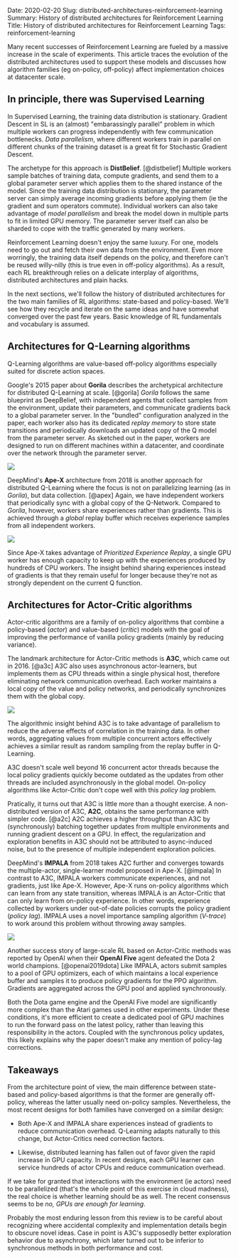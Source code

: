 Date: 2020-02-20
Slug: distributed-architectures-reinforcement-learning
Summary: History of distributed architectures for Reinforcement Learning
Title: History of distributed architectures for Reinforcement Learning
Tags: reinforcement-learning

Many recent successes of Reinforcement Learning are fueled by a massive increase
in the scale of experiments. This article traces the evolution of the
distributed architectures used to support these models and discusses how
algorithm families (eg on-policy, off-policy) affect implementation choices at
datacenter scale.

## In principle, there was Supervised Learning

In Supervised Learning, the training data distribution is stationary.  Gradient
Descent in SL is an (almost) "embarassingly parallel" problem in which multiple
workers can progress independently with few communication bottlenecks. _Data
parallelism_, where different workers train in parallel on different chunks of
the training dataset is a great fit for Stochastic Gradient Descent.

The archetype for  this approach is **DistBelief**. [@distbelief] Multiple
workers sample batches of training data, compute gradients, and send them to a
global parameter server which applies them to the shared instance of the model.
Since the training data distribution is stationary, the parameter server can
simply average incoming gradients before applying them (ie the gradient and sum
operators commute).  Individual workers can also take advantage of *model
parallelism* and break the model down in multiple parts to fit in limited GPU
memory. The parameter server itself can also be sharded to cope with the traffic
generated by many workers.

Reinforcement Learning doesn't enjoy the same luxury. For one, models need to go
out and fetch their own data from the environment. Even more worringly, the
training data itself depends on the policy, and therefore can't be reused
willy-nilly (this is true even in off-policy algorithms). As a result, each RL
breakthrough relies on a delicate interplay of algorithms, distributed
architectures and plain hacks.

In the next sections, we'll follow the history of distributed architectures for
the two main families of RL algorithms: state-based and policy-based. We'll see
how they recycle and iterate on the same ideas and have somewhat converged over
the past few years. Basic knowledge of RL fundamentals and vocabulary is
assumed.

## Architectures for Q-Learning algorithms

Q-Learning algorithms are value-based off-policy algorithms especially suited
for discrete action spaces.

Google's 2015 paper about **Gorila** describes the archetypical architecture for
distributed Q-Learning at scale. [@gorila] _Gorila_ follows the same blueprint
as DeepBelief, with independent agents that collect samples from the
environment, update their parameters, and communicate gradients back to a global
parameter server. In the "bundled" configuration analyzed in the paper, each
worker also has its dedicated _replay memory_ to store state transitions and
periodically downloads an updated copy of the Q model from the parameter server.
As sketched out in the paper, workers are designed to run on different machines
within a datacenter, and coordinate over the network through the parameter
server.

<img src="{attach}graphics-1.svg"
     style="max-width: 80%; transform: scale(1);"
     class="img-center" />

DeepMind's **Ape-X** architecture from 2018 is another approach for distributed
Q-Learning where the focus is not on parallelizing learning (as in _Gorila_),
but data collection. [@apex] Again, we have independent workers that periodically sync
with a global copy of the Q-Network. Compared to _Gorila_, however, workers
share experiences rather than gradients. This is achieved through a _global_
replay buffer which receives experience samples from all independent workers.

<img src="{attach}graphics-2.svg"
     style="max-width: 80%; transform: scale(1);"
     class="img-center" />

Since Ape-X takes advantage of *Prioritized Experience Replay*, a single GPU
worker has enough capacity to keep up with the experiences produced by hundreds
of CPU workers. The insight behind sharing experiences instead of gradients is
that they remain useful for longer because they're not as strongly dependent on
the current Q function.

## Architectures for Actor-Critic algorithms

Actor-critic algorithms are a family of on-policy algorithms that combine a
policy-based (_actor_) and value-based (_critic_) models with the goal of
improving the performance of vanilla policy gradients (mainly by reducing variance).

The landmark architecture for Actor-Critic methods is **A3C**, which came out in
2016. [@a3c] A3C also uses asynchronous actor-learners, but implements them as
CPU threads within a single physical host, therefore eliminating network
communication overhead. Each worker maintains a local copy of the value and
policy networks, and periodically synchronizes them with the global copy.

<img src="{attach}graphics-3.svg"
     style="max-width: 80%; transform: scale(1);"
     class="img-center" />

The algorithmic insight behind A3C is to take advantage of parallelism to reduce
the adverse effects of correlation in the training data. In other words,
aggregating values from multiple concurrent actors effectively achieves a
similar result as random sampling from the replay buffer in Q-Learning.

A3C doesn't scale well beyond 16 concurrent actor threads because the
local policy gradients quickly become outdated as the updates from other threads
are included asynchronously in the global model. On-policy algorithms like
Actor-Critic don't cope well with this _policy lag_ problem.

Pratically, it turns out that A3C is little more than a thought exercise. A
non-distributed version of A3C, **A2C**, obtains the same performance with
simpler code. [@a2c] A2C achieves a higher throughput than A3C by (synchronously)
batching together updates from multiple environments and running gradient
descent on a GPU. In effect, the regularization and exploration benefits in A3C
should not be attributed to async-induced noise, but to the presence of multiple
independent exploration policies.

DeepMind's **IMPALA** from 2018 takes A2C further and converges towards the
multiple-actor, single-learner model proposed in Ape-X. [@impala] In contrast to
A3C, IMPALA workers communicate experiences, and not gradients, just like Ape-X.
However, Ape-X runs on-policy algorithms which can learn from any state
transition, whereas IMPALA is an Actor-Critic that can only learn from on-policy
experience.  In other words, experience collected by workers under out-of-date
policies corrupts the policy gradient (_policy lag_). IMPALA uses a novel
importance sampling algorithm (_V-trace_) to work around this problem without
throwing away samples.

<img src="{attach}graphics-3.svg"
     style="max-width: 80%; transform: scale(1);"
     class="img-center" />

Another success story of large-scale RL based on Actor-Critic methods was
reported by OpenAI when their **OpenAI Five** agent defeated the Dota 2 world
champions. [@openai2019dota] Like IMPALA, actors submit samples to
a pool of GPU optimizers, each of which maintains a local experience buffer and
samples it to produce policy gradients for the PPO algorithm. Gradients are
aggregated across the GPU pool and applied synchronously.

Both the Dota game engine and the OpenAI Five model are significantly more
complex than the Atari games used in other experiments. Under these conditions,
it's more efficient to create a dedicated pool of GPU machines to run the
forward pass on the latest policy, rather than leaving this responsibility in
the actors. Coupled with the synchronous policy updates, this likely explains
why the paper doesn't make any mention of policy-lag corrections.

## Takeaways

From the architecture point of view, the main difference between state-based and
policy-based algorithms is that the former are generally off-policy, whereas the
latter usually need on-policy samples. Nevertheless, the most recent designs for
both families have converged on a similar design:

- Both Ape-X and IMPALA share experiences instead of gradients to reduce
  communication overhead. Q-Learning adapts naturally to this change, but
  Actor-Critics need correction factors.

- Likewise, distributed learning has fallen out of favor given the rapid
  increase in GPU capacity. In recent designs, each GPU learner can service
  hundreds of actor CPUs and reduce communication overhead.

If we take for granted that interactions with the environment (ie actors) need
to be parallelized (that's the whole point of this exercise in cloud madness),
the real choice is whether learning should be as well. The recent consensus
seems to be _no, GPUs are enough for learning_.

Probably the most enduring lesson from this review is to be careful about
recognizing where accidental complexity and implementation details begin to
obscure novel ideas. Case in point is A3C's supposedly better exploration
behavior due to asynchrony, which later turned out to be inferior to synchronous
methods in both performance and cost.

